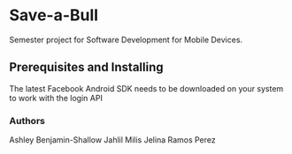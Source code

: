 # Save-a-Bull
Semester project for Software Development for Mobile Devices.

## Prerequisites and Installing
The latest Facebook Android SDK needs to be downloaded on your system to work with the login API

### Authors
Ashley Benjamin-Shallow
Jahlil Milis
Jelina Ramos Perez
